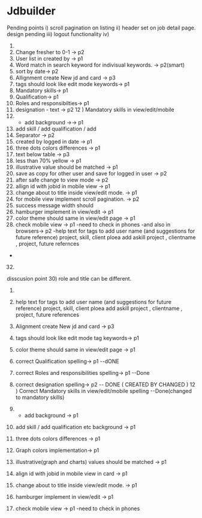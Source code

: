 # Jdbuilder

Pending points
i) scroll pagination on listing
ii) header set on job detail page. design pending
iii) logout functionality
iv) 


1) 
2) Change fresher to 0-1 -> p2
3) User list in created by -> p1
4) Word match in search keyword for indivisual keywords. -> p2(smart)
5) sort by date-> p2
6) Allignment create New jd and card -> p3
7) tags should look like edit mode keywords-> p1
8) Mandatory skills-> p1
9) Qualification-> p1
10) Roles and responsibilties-> p1
11) designation - text -> p2
12 ) Mandatory skills in view/edit/mobile 
13) + add background ->-> p1
14) add skill / add qualification / add 
15) Separator -> p2
16) created by logged in date -> p1
17) three dots colors differences -> p1
18) <illustrative> text below table -> p3
19) less than 70% yellow -> p1
20) illustrative value should be matched -> p1
21) save as copy for other user and save for logged in user -> p2
22) after safe change to view mode -> p2
24) allign id with jobid in mobile view -> p1
25) change about to title inside view/edit mode. -> p1
26) for mobile view implement scroll pagination. -> p2
27) success message width should 
28) hamburger implement in view/edit -> p1
29) color theme should same in view/edit page -> p1
31) check mobile view -> p1
-need to check in phones
-and also in browsers-> p2
-help text for tags to add user name (and suggestions for future reference)  project, skill, client
ploea add askill project , clientname , project, future refernces
-




32) 
disscusion point
30) role and title can be different.



1) 


1) help text for tags to add user name (and suggestions for future reference)  project, skill, client
ploea add askill project , clientname , project, future references
6) Alignment create New jd and card -> p3
7) tags should look like edit mode tag keywords-> p1
8) color theme should same in view/edit page -> p1
9) correct Qualification spelling-> p1 --dONE
10) correct Roles and responsibilities spelling-> p1 --Done
11) correct  designation spelling-> p2 -- DONE ( CREATED BY CHANGED )
12 ) Correct Mandatory skills in view/edit/mobile spelling --Done(changed to mandatory skills)
13) + add background -> p1
14) add skill / add qualification etc background -> p1
17) three dots colors differences -> p1
19) Graph colors implementation-> p1
20) illustrative(graph and charts) values  should be matched -> p1
24) align id with jobid in mobile view in card -> p1
25) change about to title inside view/edit mode. -> p1
28) hamburger implement in view/edit -> p1
31) check mobile view -> p1
-need to check in phones
